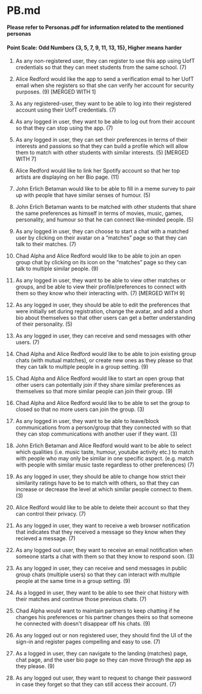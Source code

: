 # PB.md #

**Please refer to Personas.pdf for information related to the mentioned personas**

#### Point Scale: Odd Numbers {3, 5, 7, 9, 11, 13, 15}, Higher means harder ####

1. As any non-registered user, they can register to use this app using UofT credentials so that they can meet students from the same school. (7)

2. Alice Redford would like the app to send a verification email to her UofT email when she registers so that she can verify her account for security purposes. (9) [MERGED WITH 1]

3. As any registered-user, they want to be able to log into their registered account using their UofT credentials. (7)

4. As any logged in user, they want to be able to log out from their account so that they can stop using the app. (7)

5. As any logged in user, they can set their preferences in terms of their interests and passions so that they can build a profile which will allow them to match with other students with similar interests. (5) [MERGED WITH 7]

6. Alice Redford would like to link her Spotify account so that her top artists are displaying on her Bio page. (11)

7. John Erlich Betaman would like to be able to fill in a meme survey to pair up with people that have similar senses of humour. (5)

8. John Erlich Betaman wants to be matched with other students that share the same preferences as himself in terms of movies, music, games, personality, and humour so that he can connect like-minded people. (5)

9. As any logged in user, they can choose to start a chat with a matched user by clicking on their avatar on a “matches” page so that they can talk to their matches. (7)

10. Chad Alpha and Alice Redford would like to be able to join an open group chat by clicking on its icon on the “matches” page so they can talk to multiple similar people. (9)

11. As any logged in user, they want to be able to view other matches or groups, and be able to view their profile/preferences to connect with them so they know who their interacting with. (7) [MERGED WITH 9]

12. As any logged in user, they should be able to edit the preferences that were initially set during registration, change the avatar, and add a short bio about themselves so that other users can get a better understanding of their personality. (5)

13. As any logged in user, they can receive and send messages with other users. (7)

14. Chad Alpha and Alice Redford would like to be able to join existing group chats (with mutual matches), or create new ones as they please so that they can talk to multiple people in a group setting. (9)

15. Chad Alpha and Alice Redford would like to start an open group that other users can potentially join if they share similar preferences as themselves so that more similar people can join their group. (9)

16. Chad Alpha and Alice Redford would like to be able to set the group to closed so that no more users can join the group. (3)

17. As any logged in user, they want to be able to leave/block communications from a person/group that they connected with so that they can stop communications with another user if they want. (3)

18. John Erlich Betaman and Alice Redford would want to be able to select which qualities (i.e. music taste, humour, youtube activity etc.) to match with people who may only be similar in one specific aspect. (e.g. match with people with similar music taste regardless to other preferences) (7)

19. As any logged in user, they should be able to change how strict their similarity ratings have to be to match with others, so that they can increase or decrease the level at which similar people connect to them. (3)

20. Alice Redford would like to be able to delete their account so that they can control their privacy. (7)

21. As any logged in user, they want to receive a web browser notification that indicates that they received a message so they know when they recieved a message. (7)

22. As any logged out user, they want to receive an email notification when someone starts a chat with them so that they know to respond soon. (3)

23. As any logged in user, they can receive and send messages in public group chats (multiple users) so that they can interact with multiple people at the same time in a group setting. (9)

24. As a logged in user, they want to be able to see their chat history with their matches and continue those previous chats. (7)

25. Chad Alpha would want to maintain partners to keep chatting if he changes his preferences or his partner changes theirs so that someone he connected with doesn't disappear off his chats. (9)

26. As any logged out or non registered user, they should find the UI of the sign-in and register pages compelling and easy to use. (7)

27. As a logged in user, they can navigate to the landing (matches) page, chat page, and the user bio page so they can move through the app as they please. (9)

28. As any logged out user, they want to request to change their password in case they forget so that they can still access their account. (7)
